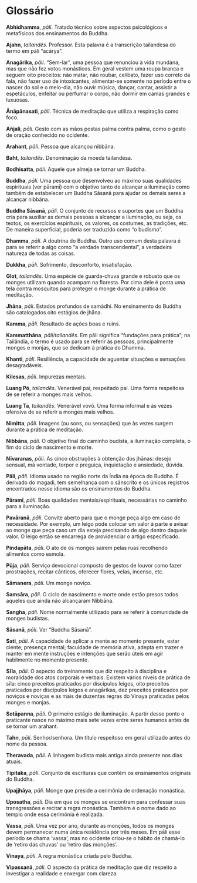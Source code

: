 Glossário
=========

**Abhidhamma**, *pāli*. Tratado técnico sobre aspectos psicológicos e metafísicos dos
ensinamentos do Buddha.

**Ajahn**, *tailandês*. Professor. Esta palavra é a transcrição tailandesa do termo em pāli
“acārya”.

**Anagārika**, *pāli*. “Sem-lar”, uma pessoa que renunciou à vida mundana, mas que não fez
votos monásticos. Em geral vestem uma roupa branca e seguem oito
preceitos: não matar, não roubar, celibato, fazer uso correto da fala,
não fazer uso de intoxicantes, alimentar-se somente no período entre o
nascer do sol e o meio-dia, não ouvir música, dançar, cantar, assistir a
espetáculos, enfeitar ou perfumar o corpo, não dormir em camas grandes e
luxuosas.

**Ānāpānasati**, *pāli*. Técnica de meditação que utiliza a respiração como foco.

**Añjali**, *pāli*. Gesto com as mãos postas palma contra palma, como o gesto de oração
conhecido no ocidente.

**Arahant**, *pāli*. Pessoa que alcançou nibbāna.

**Baht**, *tailandês*. Denominação da moeda tailandesa.

**Bodhisatta**, *pāli*. Aquele que almeja se tornar um Buddha.

**Buddha**, *pāli*. Uma pessoa que desenvolveu ao máximo suas qualidades espirituais (ver
pāramī) com o objetivo tanto de alcançar a iluminação como também de
estabelecer um Buddha Sāsanā para ajudar os demais seres a alcançar
nibbāna.

**Buddha Sāsanā**, *pāli*. O conjunto de recursos e suportes que um Buddha cria para auxiliar as
demais pessoas a alcançar a iluminação, ou seja, os textos, os
exercícios espirituais, os valores, os costumes, as tradições, etc. De
maneira superficial, poderia ser traduzido como “o budismo”.

**Dhamma**, *pāli*. A doutrina do Buddha. Outro uso comum desta palavra é para se referir a
algo como “a verdade transcendental”, a verdadeira natureza de todas as
coisas.

**Dukkha**, *pāli*. Sofrimento, desconforto, insatisfação.

**Glot**, *tailandês*. Uma espécie de guarda-chuva grande e robusto que os monges utilizam
quando acampam na floresta. Por cima dele é posta uma tela contra
mosquitos para proteger o monge durante a prática de meditação.

**Jhāna**, *pāli*. Estados profundos de samādhi. No ensinamento do Buddha são catalogados
oito estágios de jhāna.

**Kamma**, *pāli*. Resultado de ações boas e ruins.

**Kammatthāna**, *pāli/tailandês*. Em pāli significa “fundações para prática”; na Tailândia, o termo é
usado para se referir às pessoas, principalmente monges e monjas, que se
dedicam à prática do Dhamma.

**Khanti**, *pāli*. Resiliência, a capacidade de aguentar situações e sensações
desagradáveis.

**Kilesas**, *pāli*. Impurezas mentais.

**Luang Pó**, *tailandês*. Venerável pai, respeitado pai. Uma forma respeitosa de se referir a
monges mais velhos.

**Luang Ta**, *tailandês*. Venerável vovô. Uma forma informal e às vezes ofensiva de se referir a
monges mais velhos.

**Nimitta**, *pāli*. Imagens (ou sons, ou sensações) que às vezes surgem durante a prática de
meditação.

**Nibbāna**, *pāli*. O objetivo final do caminho budista, a iluminação completa, o fim do
ciclo de nascimento e morte.

**Nīvaranas**, *pāli*. As cinco obstruções à obtenção dos jhānas: desejo sensual, má vontade,
torpor e preguiça, inquietação e ansiedade, dúvida.

**Pāli**, *pāli*. Idioma usado na região norte da Índia na época do Buddha. É derivado do
magadi, tem semelhança com o sânscrito e os únicos registros encontrados
nesse idioma são os ensinamentos do Buddha.

**Pāramī**, *pāli*. Boas qualidades mentais/espirituais, necessárias no caminho para a
iluminação.

**Pavāranā**, *pāli*. Convite aberto para que o monge peça algo em caso de necessidade. Por
exemplo, um leigo pode colocar um valor à parte e avisar ao monge que
peça caso um dia esteja precisando de algo dentro daquele valor. O leigo
então se encarrega de providenciar o artigo especificado.

**Pindapāta**, *pāli*. O ato de os monges saírem pelas ruas recolhendo alimentos como esmola.

**Pūja**, *pāli*. Serviço devocional composto de gestos de louvor como fazer prostrações,
recitar cânticos, oferecer flores, velas, incenso, etc.

**Sāmanera**, *pāli*. Um monge noviço.

**Samsāra**, *pāli*. O ciclo de nascimento e morte onde estão presos todos aqueles que ainda
não alcançaram Nibbāna.

**Sangha**, *pāli*. Nome normalmente utilizado para se referir à comunidade de monges
budistas.

**Sāsanā**, *pāli*. Ver “Buddha Sāsanā”.

**Sati**, *pāli*. A capacidade de aplicar a mente ao momento presente, estar ciente;
presença mental; faculdade de memória ativa, adepta em trazer e manter
em mente instruções e intenções que serão úteis em agir habilmente no
momento presente.

**Sīla**, *pāli*. O aspecto do treinamento que diz respeito à disciplina e moralidade dos
atos corporais e verbais. Existem vários níveis de prática de sīla:
cinco preceitos praticados por discípulos leigos, oito preceitos
praticados por discípulos leigos e anagārikas, dez preceitos praticados
por noviços e noviças e as mais de duzentas regras do Vinaya praticadas
pelos monges e monjas.

**Sotāpanna**, *pāli*. O primeiro estágio de iluminação. A partir desse ponto o praticante
nasce no máximo mais sete vezes entre seres humanos antes de se tornar
um arahant.

**Tahn**, *pāli*. Senhor/senhora. Um título respeitoso em geral utilizado antes do nome da
pessoa.

**Theravada**, *pāli*. A linhagem budista mais antiga ainda presente nos dias atuais.

**Tipitaka**, *pāli*. Conjunto de escrituras que contém os ensinamentos originais do Buddha.

**Upajjhāya**, *pāli*. Monge que preside a cerimônia de ordenação monástica.

**Uposatha**, *pāli*. Dia em que os monges se encontram para confessar suas transgressões e
recitar a regra monástica. Também é o nome dado ao templo onde essa
cerimônia é realizada.

**Vassa**, *pāli*. Uma vez por ano, durante as monções, todos os monges devem permanecer
numa única residência por três meses. Em pāli esse período se chama
‘vassa’, mas no ocidente criou-se o hábito de chamá-lo de ‘retiro das
chuvas’ ou ‘retiro das monções’.

**Vinaya**, *pāli*. A regra monástica criada pelo Buddha.

**Vipassanā**, *pāli*. O aspecto da prática de meditação que diz respeito a investigar a
realidade e enxergar com clareza.
